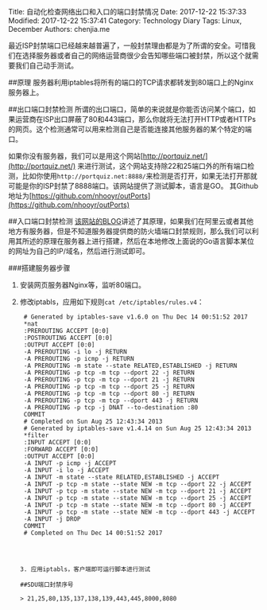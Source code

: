 Title: 自动化检查网络出口和入口的端口封禁情况
Date: 2017-12-22 15:37:33
Modified: 2017-12-22 15:37:41
Category: Technology Diary
Tags: Linux, December
Authors: chenjia.me   

最近ISP封禁端口已经越来越普遍了，一般封禁理由都是为了所谓的安全。可惜我们在选择服务器或者自己的网络运营商很少会告知哪些端口被封禁，所以这个就需要我们自己动手测试。

##原理
服务器利用iptables将所有的端口的TCP请求都转发到80端口上的Nginx服务器上。

##出口端口封禁检测
所谓的出口端口，简单的来说就是你能否访问某个端口，如果运营商在ISP出口屏蔽了80和443端口，那么你就将无法打开HTTP或者HTTPs的网页。这个检测通常可以用来检测自己是否能连接其他服务器的某个特定的端口。

如果你没有服务器，我们可以是用这个网站[http://portquiz.net/](http://portquiz.net/)  来进行测试，这个网站支持除22和25端口外的所有端口检测，比如你使用`http://portquiz.net:8888/`来检测是否打开，如果无法打开那就可能是你的ISP封禁了8888端口。该网站提供了测试脚本，语言是GO。
其Github地址为[https://github.com/nhooyr/outPorts](https://github.com/nhooyr/outPorts)

##入口端口封禁检测 
[该网站的BLOG](http://positon.org/portquiz-net-how-it-works)讲述了其原理，如果我们在阿里云或者其他地方有服务器，但是不知道服务器提供商的防火墙端口封禁规则，那么我们可以利用其所述的原理在服务器上进行搭建，然后在本地修改上面说的Go语言脚本某位的网址为自己的IP/域名，然后进行测试即可。

###搭建服务器步骤
1. 安装网页服务器Nginx等，监听80端口。
2. 修改iptabls，应用如下规则`cat /etc/iptables/rules.v4`：

		# Generated by iptables-save v1.6.0 on Thu Dec 14 00:51:52 2017
		*nat
		:PREROUTING ACCEPT [0:0]
		:POSTROUTING ACCEPT [0:0]
		:OUTPUT ACCEPT [0:0]
		-A PREROUTING -i lo -j RETURN
		-A PREROUTING -p icmp -j RETURN
		-A PREROUTING -m state --state RELATED,ESTABLISHED -j RETURN
		-A PREROUTING -p tcp -m tcp --dport 22 -j RETURN
		-A PREROUTING -p tcp -m tcp --dport 21 -j RETURN
		-A PREROUTING -p tcp -m tcp --dport 25 -j RETURN
		-A PREROUTING -p tcp -m tcp --dport 80 -j RETURN
		-A PREROUTING -p tcp -m tcp --dport 443 -j RETURN
		-A PREROUTING -p tcp -j DNAT --to-destination :80
		COMMIT
		# Completed on Sun Aug 25 12:43:34 2013
		# Generated by iptables-save v1.4.14 on Sun Aug 25 12:43:34 2013
		*filter
		:INPUT ACCEPT [0:0]
		:FORWARD ACCEPT [0:0]
		:OUTPUT ACCEPT [0:0]
		-A INPUT -p icmp -j ACCEPT
		-A INPUT -i lo -j ACCEPT
		-A INPUT -m state --state RELATED,ESTABLISHED -j ACCEPT
		-A INPUT -p tcp -m state --state NEW -m tcp --dport 22 -j ACCEPT
		-A INPUT -p tcp -m state --state NEW -m tcp --dport 21 -j ACCEPT
		-A INPUT -p tcp -m state --state NEW -m tcp --dport 25 -j ACCEPT
		-A INPUT -p tcp -m state --state NEW -m tcp --dport 80 -j ACCEPT
		-A INPUT -p tcp -m state --state NEW -m tcp --dport 443 -j ACCEPT
		-A INPUT -j DROP
		COMMIT
		# Completed on Thu Dec 14 00:51:52 2017



                                                                                                       3. 应用iptabls，客户端即可运行脚本进行测试
	                                                                                                                                                                                                                              ##SDU端口封禁序号
	                                                                                                                                                                                                                              > 21,25,80,135,137,138,139,443,445,8000,8080
                                                                                                                                                                                                                          
		                                                                                                                                                                                                                            
		                                                                                                                                                                                                                              